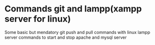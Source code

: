 # Commands git and lampp(xampp server for linux)

Some basic but mendatory git push and pull commands with linux lampp server commands to start and stop apache and mysql server
